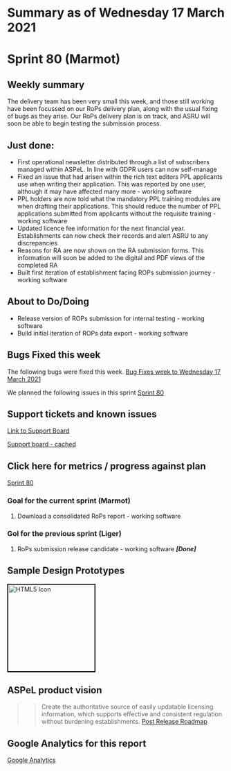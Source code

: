 # Summary as of Wednesday 17 March 2021 

# Sprint 80 (Marmot)

## Weekly summary
The delivery team has been very small this week, and those still working have been focussed on our RoPs delivery plan, along with the usual fixing of bugs as they arise. Our RoPs delivery plan is on track, and ASRU will soon be able to begin testing the submission process.

## Just done:
 * First operational newsletter distributed through a list of subscribers managed within ASPeL. In line with GDPR users can now self-manage
 * Fixed an issue that had arisen within the rich text editors PPL applicants use when writing their application. This was reported by one user, although it may have affected many more - working software
 * PPL holders are now told what the mandatory PPL training modules are when drafting their applications. This should reduce the number of PPL applications submitted from applicants without the requisite training - working software
 * Updated licence fee information for the next financial year. Establishments can now check their records and alert ASRU to any discrepancies
 * Reasons for RA are now shown on the RA submission forms. This information will soon be added to the digital and PDF views of the completed RA
 * Built first iteration of establishment facing ROPs submission journey - working software
## About to Do/Doing
 * Release version of ROPs submission for internal testing - working software
 * Build initial iteration of ROPs data export - working software

## Bugs Fixed this week
The following bugs were fixed this week.
[Bug Fixes week to Wednesday 17 March 2021](graphs/bugs17032021.png)

We planned the following issues in this sprint 
[Sprint 80](graphs/sprint17032021.png)

## Support tickets and known issues
[Link to Support Board](https://collaboration.homeoffice.gov.uk/jira/secure/RapidBoard.jspa?rapidView=1717&selectedIssue=ASSB-253)

[Support board - cached](graphs/supportBoard17032021.png)

## Click here for metrics / progress against plan
[Sprint 80](graphs/progress17032021.png)

### Goal for the current sprint (Marmot)
1. Download a consolidated RoPs report - working software

### Gol for the previous sprint (Liger)
1. RoPs submission release candidate - working software ***[Done]***

## Sample Design Prototypes
<a href="graphs/proto1_17032021.png"><img src="graphs/proto1_17032021.png" alt="HTML5 Icon" width="200" style="border:2px solid black"></a>
<br>

## ASPeL product vision
>>Create the authoritative source of easily updatable licensing information, which supports effective and consistent regulation without burdening establishments.
[Post Release Roadmap](graphs/roadmap17032021.png)

## Google Analytics for this report
[Google Analytics](graphs/GA17032021.png)

